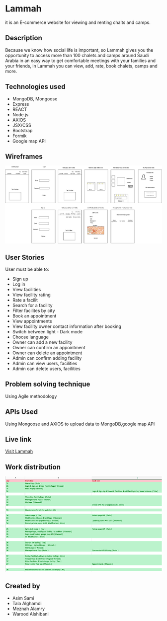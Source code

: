 # Lammah
 it is an E-commerce website for viewing and renting chalts and camps. 
## Description
 Because we know how social life is important, so Lammah gives you the opportunity to access more than 100 chalets and camps around Saudi Arabia in an easy way to get comfortable meetings with your families and your friends, in Lammah you can view, add, rate, book chalets, camps and more.

## Technologies used
* MongoDB, Mongoose
* Express
* REACT
* Node.js
* AXIOS
* JSX/CSS
* Bootstrap 
* Formik
* Google map API

## Wireframes
![Wireframes](/wireframes.png)
## User Stories
User must be able to:
* Sign up
* Log in 
* View facilities
* View facility rating 
* Rate a facilit
* Search for a facility
* Filter facilites by city
* Book an appointment
* View appointments
* View facility owner contact information after booking
* Switch between light - Dark mode
* Choose language
* Owner can add a new facility
* Owner can confirm an appointment
* Owner can delete an appointment
* Admin can confirm adding facility
* Admin can view users, facilities
* Admin can delete users, facilities

## Problem solving technique 
Using Agile methodology

## APIs Used
Using Mongoose and AXIOS to upload data to MongoDB,google map API

## Live link
[Visit Lammah]()

## Work distribution
![Work distribution](/tasks.png)
## Created by 
* Asim Sami
* Tala Alghamdi
* Meznah Alamry
* Warood Alshibani